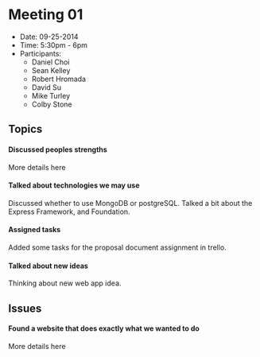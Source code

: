 # Meeting 01
- Date: 09-25-2014
- Time: 5:30pm - 6pm
- Participants:
	- Daniel Choi
	- Sean Kelley
	- Robert Hromada
	- David Su
	- Mike Turley
	- Colby Stone


## Topics

#### Discussed peoples strengths
<p>More details here</p>

#### Talked about technologies we may use
<p>
Discussed whether to use MongoDB or postgreSQL.
Talked a bit about the Express Framework, and Foundation.
</p>

#### Assigned tasks
<p>
Added some tasks for the proposal document assignment in trello.
</p>

#### Talked about new ideas
<p>
Thinking about new web app idea.
</p>


## Issues

#### Found a website that does exactly what we wanted to do
<p>More details here</p>
